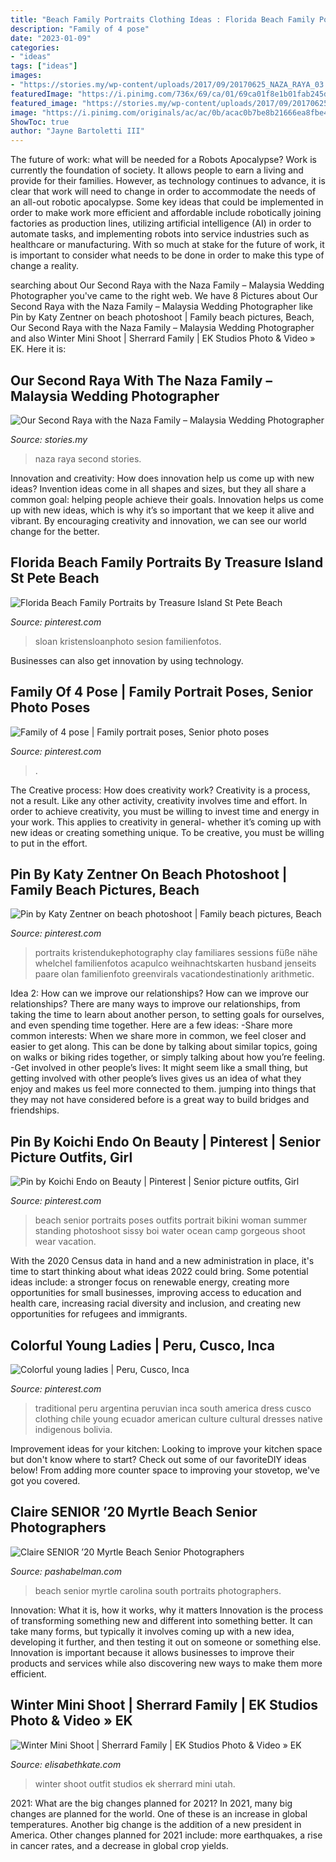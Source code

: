 ```yaml
---
title: "Beach Family Portraits Clothing Ideas : Florida Beach Family Portraits By Treasure Island St Pete Beach"
description: "Family of 4 pose"
date: "2023-01-09"
categories:
- "ideas"
tags: ["ideas"]
images:
- "https://stories.my/wp-content/uploads/2017/09/20170625_NAZA_RAYA_03.jpg"
featuredImage: "https://i.pinimg.com/736x/69/ca/01/69ca01f8e1b01fab245d4e2994ad8454.jpg"
featured_image: "https://stories.my/wp-content/uploads/2017/09/20170625_NAZA_RAYA_03.jpg"
image: "https://i.pinimg.com/originals/ac/ac/0b/acac0b7be8b21666ea8fbe4c01729d7b.jpg"
ShowToc: true
author: "Jayne Bartoletti III"
---
```



The future of work: what will be needed for a Robots Apocalypse?
Work is currently the foundation of society. It allows people to earn a living and provide for their families. However, as technology continues to advance, it is clear that work will need to change in order to accommodate the needs of an all-out robotic apocalypse. Some key ideas that could be implemented in order to make work more efficient and affordable include robotically joining factories as production lines, utilizing artificial intelligence (AI) in order to automate tasks, and implementing robots into service industries such as healthcare or manufacturing. With so much at stake for the future of work, it is important to consider what needs to be done in order to make this type of change a reality.

	

		
searching about Our Second Raya with the Naza Family – Malaysia Wedding Photographer you've came to the right web. We have 8 Pictures about Our Second Raya with the Naza Family – Malaysia Wedding Photographer like Pin by Katy Zentner on beach photoshoot | Family beach pictures, Beach, Our Second Raya with the Naza Family – Malaysia Wedding Photographer and also Winter Mini Shoot | Sherrard Family | EK Studios Photo &amp; Video » EK. Here it is:
		
    
## Our Second Raya With The Naza Family – Malaysia Wedding Photographer

<img loading=lazy src="https://stories.my/wp-content/uploads/2017/09/20170625_NAZA_RAYA_03.jpg" onerror="this.onerror=null;this.src='https://tse4.mm.bing.net/th?id=OIP.J9eGg0hVEDWtS0sFr2awPgEhDX&amp;pid=15.1';" alt="Our Second Raya with the Naza Family – Malaysia Wedding Photographer">

_Source: stories.my_

>naza raya second stories. 

	

Innovation and creativity: How does innovation help us come up with new ideas?
Invention ideas come in all shapes and sizes, but they all share a common goal: helping people achieve their goals. Innovation helps us come up with new ideas, which is why it’s so important that we keep it alive and vibrant. By encouraging creativity and innovation, we can see our world change for the better.

    
## Florida Beach Family Portraits By Treasure Island St Pete Beach

<img loading=lazy src="https://i.pinimg.com/originals/96/e7/82/96e782c058954dd3778ac5eb674dd38d.jpg" onerror="this.onerror=null;this.src='https://tse3.mm.bing.net/th?id=OIP.7Jcb0rP2qV72be6Ddx1rIQHaPj&amp;pid=15.1';" alt="Florida Beach Family Portraits by Treasure Island St Pete Beach">

_Source: pinterest.com_

>sloan kristensloanphoto sesion familienfotos. 

	

Businesses can also get innovation by using technology.

    
## Family Of 4 Pose | Family Portrait Poses, Senior Photo Poses

<img loading=lazy src="https://i.pinimg.com/736x/de/70/c6/de70c61a8ff454b59303d1bca2ceb427.jpg" onerror="this.onerror=null;this.src='https://tse4.mm.bing.net/th?id=OIP.TD38wp5jHQt5rZvLtjm1vAHaLF&amp;pid=15.1';" alt="Family of 4 pose | Family portrait poses, Senior photo poses">

_Source: pinterest.com_

>. 

	

The Creative process: How does creativity work?
Creativity is a process, not a result. Like any other activity, creativity involves time and effort. In order to achieve creativity, you must be willing to invest time and energy in your work. This applies to creativity in general- whether it’s coming up with new ideas or creating something unique. To be creative, you must be willing to put in the effort.

    
## Pin By Katy Zentner On Beach Photoshoot | Family Beach Pictures, Beach

<img loading=lazy src="https://i.pinimg.com/736x/69/ca/01/69ca01f8e1b01fab245d4e2994ad8454.jpg" onerror="this.onerror=null;this.src='https://tse3.mm.bing.net/th?id=OIP.8W4ia-lUdfanPmNhxTQj0gHaLH&amp;pid=15.1';" alt="Pin by Katy Zentner on beach photoshoot | Family beach pictures, Beach">

_Source: pinterest.com_

>portraits kristendukephotography clay familiares sessions füße nähe whelchel familienfotos acapulco weihnachtskarten husband jenseits paare olan familienfoto greenvirals vacationdestinationly arithmetic. 

	

Idea 2: How can we improve our relationships?
How can we improve our relationships? There are many ways to improve our relationships, from taking the time to learn about another person, to setting goals for ourselves, and even spending time together. Here are a few ideas: 
-Share more common interests: When we share more in common, we feel closer and easier to get along. This can be done by talking about similar topics, going on walks or biking rides together, or simply talking about how you’re feeling. 
-Get involved in other people’s lives: It might seem like a small thing, but getting involved with other people’s lives gives us an idea of what they enjoy and makes us feel more connected to them. jumping into things that they may not have considered before is a great way to build bridges and friendships.

    
## Pin By Koichi Endo On Beauty | Pinterest | Senior Picture Outfits, Girl

<img loading=lazy src="https://i.pinimg.com/originals/ac/ac/0b/acac0b7be8b21666ea8fbe4c01729d7b.jpg" onerror="this.onerror=null;this.src='https://tse2.mm.bing.net/th?id=OIP.qSaRXV69E44Cia4rjCnohAHaLL&amp;pid=15.1';" alt="Pin by Koichi Endo on Beauty | Pinterest | Senior picture outfits, Girl">

_Source: pinterest.com_

>beach senior portraits poses outfits portrait bikini woman summer standing photoshoot sissy boi water ocean camp gorgeous shoot wear vacation. 

	

With the 2020 Census data in hand and a new administration in place, it's time to start thinking about what ideas 2022 could bring. Some potential ideas include: a stronger focus on renewable energy, creating more opportunities for small businesses, improving access to education and health care, increasing racial diversity and inclusion, and creating new opportunities for refugees and immigrants.

    
## Colorful Young Ladies | Peru, Cusco, Inca

<img loading=lazy src="https://i.pinimg.com/736x/90/fa/e8/90fae8e42eb7396b3b28242d2b4be6f8--traditional-dresses-south-america.jpg" onerror="this.onerror=null;this.src='https://tse4.mm.bing.net/th?id=OIP._266Zoa1tk7NoLEQCYoVQQHaHJ&amp;pid=15.1';" alt="Colorful young ladies | Peru, Cusco, Inca">

_Source: pinterest.com_

>traditional peru argentina peruvian inca south america dress cusco clothing chile young ecuador american culture cultural dresses native indigenous bolivia. 

	

Improvement ideas for your kitchen:
Looking to improve your kitchen space but don't know where to start? Check out some of our favoriteDIY ideas below! From adding more counter space to improving your stovetop, we've got you covered.

    
## Claire SENIOR ’20 Myrtle Beach Senior Photographers

<img loading=lazy src="https://pashabelman.com/wp-content/uploads/2020/05/31-26923-post/Myrtle-Beach-Senior-Portraits-by-Top-Senior-Photographers-in-Myrtle-Beach-South-Carolina-15.jpg" onerror="this.onerror=null;this.src='https://tse3.mm.bing.net/th?id=OIP.QrD290j4pnhrQRXQhWHQrgHaJ4&amp;pid=15.1';" alt="Claire SENIOR ’20 Myrtle Beach Senior Photographers">

_Source: pashabelman.com_

>beach senior myrtle carolina south portraits photographers. 

	

Innovation: What it is, how it works, why it matters
Innovation is the process of transforming something new and different into something better. It can take many forms, but typically it involves coming up with a new idea, developing it further, and then testing it out on someone or something else. Innovation is important because it allows businesses to improve their products and services while also discovering new ways to make them more efficient.

    
## Winter Mini Shoot | Sherrard Family | EK Studios Photo &amp; Video » EK

<img loading=lazy src="http://elisabethkate.com/blog/wp-content/uploads/2017/01/03-45302-post/WInter-Family-Photos-outfit-ideasEK-Studios-Photo-Video-Utah-Family-Photographers-005-Blog.jpg" onerror="this.onerror=null;this.src='https://tse4.mm.bing.net/th?id=OIP.gVPR7kUDgD8l8dZAxG49IAHaE8&amp;pid=15.1';" alt="Winter Mini Shoot | Sherrard Family | EK Studios Photo &amp; Video » EK">

_Source: elisabethkate.com_

>winter shoot outfit studios ek sherrard mini utah. 

	

2021: What are the big changes planned for 2021?
In 2021, many big changes are planned for the world. One of these is an increase in global temperatures. Another big change is the addition of a new president in America. Other changes planned for 2021 include: more earthquakes, a rise in cancer rates, and a decrease in global crop yields.

